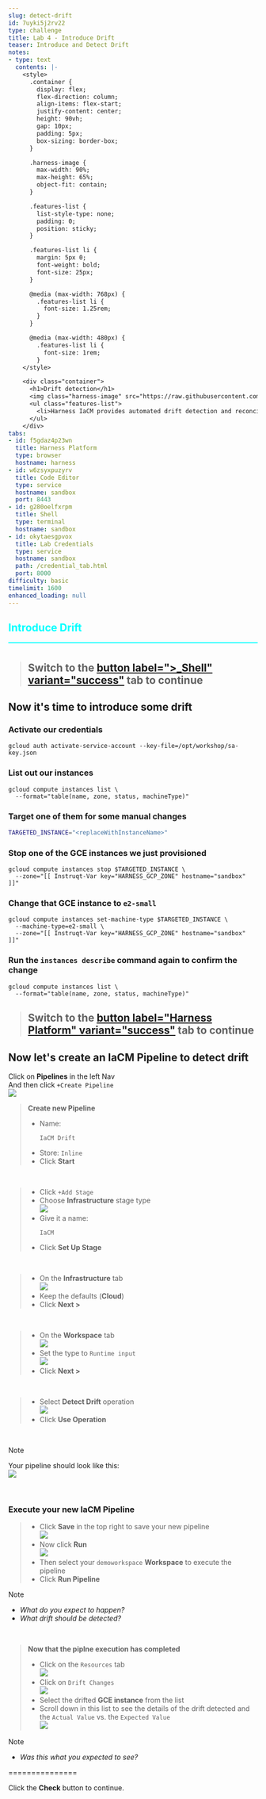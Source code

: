 ```yaml
---
slug: detect-drift
id: 7uyki5j2rv22
type: challenge
title: Lab 4 - Introduce Drift
teaser: Introduce and Detect Drift
notes:
- type: text
  contents: |-
    <style>
      .container {
        display: flex;
        flex-direction: column;
        align-items: flex-start;
        justify-content: center;
        height: 90vh;
        gap: 10px;
        padding: 5px;
        box-sizing: border-box;
      }

      .harness-image {
        max-width: 90%;
        max-height: 65%;
        object-fit: contain;
      }

      .features-list {
        list-style-type: none;
        padding: 0;
        position: sticky;
      }

      .features-list li {
        margin: 5px 0;
        font-weight: bold;
        font-size: 25px;
      }

      @media (max-width: 768px) {
        .features-list li {
          font-size: 1.25rem;
        }
      }

      @media (max-width: 480px) {
        .features-list li {
          font-size: 1rem;
        }
    </style>

    <div class="container">
      <h1>Drift detection</h1>
      <img class="harness-image" src="https://raw.githubusercontent.com/harness-community/field-workshops/main/assets/images/iac_drift_detection.png">
      <ul class="features-list">
        <li>Harness IaCM provides automated drift detection and reconciliation, preventing discrepancies between desired and actual state, ensuring git is the single source of truth for infrastructure changes.</li>
      </ul>
    </div>
tabs:
- id: f5gdaz4p23wn
  title: Harness Platform
  type: browser
  hostname: harness
- id: w6zsyxpuzyrv
  title: Code Editor
  type: service
  hostname: sandbox
  port: 8443
- id: g280oelfxrpm
  title: Shell
  type: terminal
  hostname: sandbox
- id: okytaesgpvox
  title: Lab Credentials
  type: service
  hostname: sandbox
  path: /credential_tab.html
  port: 8000
difficulty: basic
timelimit: 1600
enhanced_loading: null
---
```


<style type="text/css" rel="stylesheet">
hr.cyan { background-color: cyan; color: cyan; height: 2px; margin-bottom: -10px; }
h2.cyan { color: cyan; }
</style><h2 class="cyan">Introduce Drift</h2>
<hr class="cyan">
<br>

> ## Switch to the [button label=">_Shell" variant="success"](tab-2) tab to continue

## Now it's time to introduce some drift

### Activate our credentials
```bash,run
gcloud auth activate-service-account --key-file=/opt/workshop/sa-key.json
```

### List out our instances
```bash,run
gcloud compute instances list \
  --format="table(name, zone, status, machineType)"
```

### Target one of them for some manual changes
```bash
TARGETED_INSTANCE="<replaceWithInstanceName>"
```

### Stop one of the GCE instances we just provisioned
```bash,run
gcloud compute instances stop $TARGETED_INSTANCE \
  --zone="[[ Instruqt-Var key="HARNESS_GCP_ZONE" hostname="sandbox" ]]"
```

### Change that GCE instance to `e2-small`
```bash,run
gcloud compute instances set-machine-type $TARGETED_INSTANCE \
  --machine-type=e2-small \
  --zone="[[ Instruqt-Var key="HARNESS_GCP_ZONE" hostname="sandbox" ]]"

```

### Run the `instances describe` command again to confirm the change
```bash,run
gcloud compute instances list \
  --format="table(name, zone, status, machineType)"
```

> ## Switch to the [button label="Harness Platform" variant="success"](tab-0) tab to continue

## Now let's create an IaCM Pipeline to detect drift
Click on **Pipelines** in the left Nav <br>
And then click `+Create Pipeline` <br>
![](https://raw.githubusercontent.com/harness-community/field-workshops/main/assets/images/pipeline_create.png)

> **Create new Pipeline**
> - Name: <pre>`IaCM Drift`</pre>
> - Store: `Inline`
> - Click **Start**

<br>

> - Click `+Add Stage` <br>
> - Choose **Infrastructure** stage type \
>     ![](https://raw.githubusercontent.com/harness-community/field-workshops/main/se-workshop-iacm/assets/images/iacm_pipeline_stage.png)
> - Give it a name: <pre>`IaCM`</pre>
> - Click **Set Up Stage**

<br>

> - On the  **Infrastructure** tab \
>     ![](https://raw.githubusercontent.com/harness-community/field-workshops/main/assets/images/pipeline_tab_infrastructure.png)
> - Keep the defaults (**Cloud**)
> - Click **Next >**

<br>

> - On the **Workspace** tab \
>     ![](https://raw.githubusercontent.com/harness-community/field-workshops/main/assets/images/pipeline_tab_workspace.png)
> - Set the type to `Runtime input` \
>     ![](https://raw.githubusercontent.com/harness-community/field-workshops/main/assets/images/pipeline_workspace_runtime_input.png)
> - Click **Next >**

<br>

> - Select **Detect Drift** operation \
>     ![](https://raw.githubusercontent.com/harness-community/field-workshops/main/se-workshop-iacm/assets/images/iacm_drift_step.png)
> - Click **Use Operation**

<br>

> [!NOTE]
> Your pipeline should look like this: \
>     ![](https://raw.githubusercontent.com/harness-community/field-workshops/main/se-workshop-iacm/assets/images/full_pipeline_iacm_drift.png)

<br>

### Execute your new IaCM Pipeline
> - Click **Save** in the top right to save your new pipeline \
>     ![](https://raw.githubusercontent.com/harness-community/field-workshops/main/assets/images/pipeline_save.png)
> - Now click **Run** \
>     ![](https://raw.githubusercontent.com/harness-community/field-workshops/main/assets/images/pipeline_run.png)
> - Then select your `demoworkspace` **Workspace** to execute the pipeline
> - Click **Run Pipeline**

> [!NOTE]
> - *What do you expect to happen?*
> - *What drift should be detected?*

<br>

> **Now that the piplne execution has completed**
> - Click on the `Resources` tab \
>     ![](https://raw.githubusercontent.com/harness-community/field-workshops/main/se-workshop-iacm/assets/images/iacm_drift_resources.png)
> - Click on `Drift Changes` \
>     ![](https://raw.githubusercontent.com/harness-community/field-workshops/main/se-workshop-iacm/assets/images/iacm_drift_changes_gcp.png)
> - Select the drifted **GCE instance** from the list
> - Scroll down in this list to see the details of the drift detected and the `Actual Value` vs. the `Expected Value` \
>     ![](https://raw.githubusercontent.com/harness-community/field-workshops/main/se-workshop-iacm/assets/images/iacm_drift_details_gcp.png)

> [!NOTE]
> - *Was this what you expected to see?*

===============

Click the **Check** button to continue.
